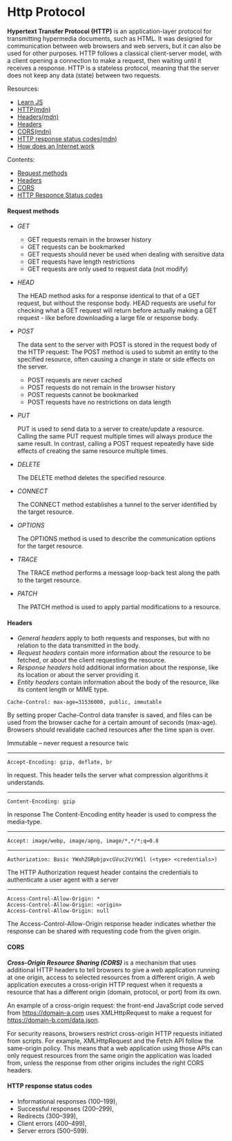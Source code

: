# Http Protocol
__Hypertext Transfer Protocol (HTTP)__ is an application-layer protocol for transmitting hypermedia documents, such as HTML. 
It was designed for communication between web browsers and web servers,
 but it can also be used for other purposes. 
 HTTP follows a classical client-server model, with a client opening a connection to make a request, 
 then waiting until it receives a response. HTTP is a stateless protocol,
  meaning that the server does not keep any data (state) between two requests. 

Resources: 
* [Learn JS](https://javascript.info/network)
* [HTTP(mdn)](https://developer.mozilla.org/en-US/docs/Web/HTTP)
* [Headers(mdn)](https://developer.mozilla.org/en-US/docs/Web/HTTP/Headers)
* [Headers](https://www.twilio.com/blog/a-http-headers-for-the-responsible-developer)
* [CORS(mdn)](https://developer.mozilla.org/en-US/docs/Web/HTTP/CORS)
* [HTTP response status codes(mdn)](https://developer.mozilla.org/en-US/docs/Web/HTTP/Status)
* [How does an Internet work](https://developer.mozilla.org/en-US/docs/Learn/Common_questions/How_does_the_Internet_work)

Сontents:
* [Request methods](https://github.com/purumvisum/interview/blob/master/theoretical-basis/http.md#Requestmethods )
* [Headers](https://github.com/purumvisum/interview/blob/master/theoretical-basis/http.md#headers)
* [CORS](https://github.com/purumvisum/interview/blob/master/theoretical-basis/http.md#CORS)
* [HTTP Responce Status codes](https://github.com/purumvisum/interview/blob/master/theoretical-basis/http.md#HTTP)

#### Request methods 
* *GET*
    * GET requests remain in the browser history
    * GET requests can be bookmarked
    * GET requests should never be used when dealing with sensitive data
    * GET requests have length restrictions
    * GET requests are only used to request data (not modify)
    
* *HEAD*

    The HEAD method asks for a response identical to that of a GET request, 
    but without the response body.
    HEAD requests are useful for checking what a GET request will return before actually making 
    a GET request - like before downloading a large file or response body.
* *POST* 

    The data sent to the server with POST is stored in the request body of the HTTP request:
    The POST method is used to submit an entity to the specified resource, 
    often causing a change in state or side effects on the server.
    
    * POST requests are never cached
    * POST requests do not remain in the browser history
    * POST requests cannot be bookmarked
    * POST requests have no restrictions on data length
* *PUT*

    PUT is used to send data to a server to create/update a resource.
    Calling the same PUT request multiple times will always produce the same result. In contrast, 
    calling a POST request repeatedly have side effects of creating the same resource multiple times.
* *DELETE*

    The DELETE method deletes the specified resource.
* *CONNECT*

    The CONNECT method establishes a tunnel to the server identified by the target resource.
* *OPTIONS*

    The OPTIONS method is used to describe the communication options for the target resource.
* *TRACE*

    The TRACE method performs a message loop-back test along the path to the target resource.
* *PATCH*

    The PATCH method is used to apply partial modifications to a resource.
    
    
#### Headers

* *General headers*
     apply to both requests and responses, but with no relation to the data transmitted in the body.
* *Request headers*
     contain more information about the resource to be fetched, or about the client requesting the resource.
* *Response headers*
     hold additional information about the response, like its location or about the server providing it.
* *Entity headers*
     contain information about the body of the resource, like its content length or MIME type.
     
   
```
Cache-Control: max-age=31536000, public, immutable
```
By setting proper Cache-Control data transfer is saved, and files can be used from 
the browser cache for a certain amount of seconds (max-age). Browsers should revalidate 
cached resources after the time span is over.

Immutable – never request a resource twic

---

```
Accept-Encoding: gzip, deflate, br
``` 
In request.
This header tells the server what compression algorithms it understands. 

---
```
Content-Encoding: gzip
```
In response
The Content-Encoding entity header is used to compress the media-type. 

---
```
Accept: image/webp, image/apng, image/*,*/*;q=0.8
```

---
``` 
Authorization: Basic YWxhZGRpbjpvcGVuc2VzYW1l (<type> <credentials>)
``` 
The HTTP Authorization request header contains the credentials to authenticate a user agent with a server

---
``` 
Access-Control-Allow-Origin: *
Access-Control-Allow-Origin: <origin>
Access-Control-Allow-Origin: null
``` 
The Access-Control-Allow-Origin response header indicates whether the response can be shared with requesting code from the given origin.

#### CORS
__*Cross-Origin Resource Sharing (CORS)*__  is a mechanism that uses additional HTTP headers to tell browsers
 to give a web application running at one origin, access to selected resources from a different origin.
  A web application executes a cross-origin HTTP request when it requests a resource that has a 
  different origin (domain, protocol, or port) from its own.

An example of a cross-origin request: the front-end JavaScript code served from 
https://domain-a.com uses XMLHttpRequest to make a request for https://domain-b.com/data.json.

For security reasons, browsers restrict cross-origin HTTP requests initiated from scripts. 
For example, XMLHttpRequest and the Fetch API follow the same-origin policy. This means that a web 
application using those APIs can only request resources from the same origin the application was loaded 
from, unless the response from other origins includes the right CORS headers.

#### HTTP response status codes
* Informational responses (100–199),
* Successful responses (200–299),
* Redirects (300–399),
* Client errors (400–499),
* Server errors (500–599).
